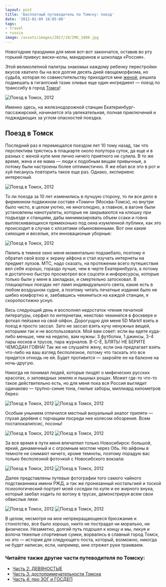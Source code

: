 ```yaml
---
layout: post
title: 'Бесплатный путеводитель по Томску: поезд'
date: '2012-01-09 18:05:00'
tags:
- travel
- russia
image: /assets/images/2017/10/IMG_1408.jpg
---
```


Новогодние праздники для меня вот-вот закончатся, оставив во рту горький привкус виски-колы, мандаринов и шоколада «Россия».

Этой великолепной палитры знакомых каждому ребенку перестройки вкусов хватило бы на все долгие десять дней овощеморфизма, но судьба, которая по совместительству приходится мне [женой](http://twitter.com/aluviana), решила подмешать в гигантский тазик оливье еще один ингредиент — поезд по транссибу в город [Томск](http://ru.wikipedia.org/wiki/%D0%A2%D0%BE%D0%BC%D1%81%D0%BA)!

![Поезд в Томск, 2012](/assets/images/2017/10/IMG_1398.jpg)

Именно здесь, на железнодорожной станции Екатеринбург-пассажирский, начинается эта увлекательная, полная приключений и поджидающих за углом опасностей поездка.

## Поезд в Томск

Последний раз я перемещался поездом лет 10 тому назад, так что перспектива трястись в плацкарте около полутора суток, да еще и в разных с женой купе мне лично ничего приятного не сулила. В то же время, жена и ее мама — люди к подобным вещам привычные, а потому были настроены&nbsp;более оптимистично. Я же ебал все это в рот и хуй писанусь повторить такое еще раз. Однако,&nbsp;экспириенс интересный.

![Поезд в Томск, 2012](/assets/images/2017/10/IMG_1408.jpg)

То ли поезда за 10 лет изменились в лучшую сторону, то ли все дело в фирменном подвижном составе «Томич» (Москва-Томск), но внутри было чисто, в целом уютно, не многолюдно, а главное, в вагоне были установлены нанотуалеты, которые не закрываются на клюшку при подъезде к станциям, дабы минимизировать объем ссаки и говна выплескивающихся прямехонько под окна изумленной публики, как это происходит в случае с клозетами обыкновенными. Вот они какие сияющие и веселые, эти инновационые уборные:

![Поезд в Томск, 2012](/assets/images/2017/10/IMG_1407.jpg)

Пялить в темное окно меня моментально подзаебало, поэтому я обратил свой взор к экрану айфона и стал изучать интернеты на предмет лулзов. МТС, надо сказать, на протяжении всего путешествия вел себя хорошо, гораздо лучше, чем в черте Екатеринбурга, а потому я достаточно быстро просмотрел все соцсети и инфоресурсы, которые только были у меня в закладках, и смертельно затосковал. В плацкартных поездах нет ламп индивидуального света, какие есть в любом воздушном судне, а поэтому читать печатные издания было не шибко комфортно и, заебавшись чекиниться на каждой станции, я скоропостижно уснул.

Весь следующий день я восполнял недостаток чтения печатной литературы, серфил по интернетам, неистово чекинился в фосквере и фоткал пейзажи на свой ойфон. Дорогущую для меня 5D MarkII взять в поезд я просто зассал. Зато не зассал взять кучу ненужных вещей, которыми так и не воспользовался. Мой вам совет: если вы едете куда-либо меньше, чем на неделю, вам нужны: 3 футболки, 1 джинсы, 3-4 пары носков и трусов, пара журналов. В-С-Ё, БЛЯТЬ! НЕ БЕРИТЕ ЧЕМОДАН ГОВНА! Так же не слушайте жену, если она предлагает взять что-либо на ваш взгляд бесполезное, потому что таскать это все придется отнюдь не ей. Будет противится — закройте ее на балконе на ночь-другую.

Никогда не понимал людей, которые пиздят о мифических русских красотах, о заповедных землях и пышных рощах. Может где-то что-то такое действительно есть, но для меня пока вся Россия выглядит одинаково — трупно-синие тона, гнилые заборы, миллиард километров берез:

![Поезд в Томск, 2012](/assets/images/2017/10/IMG_1413.jpg)
![Поезд в Томск, 2012](/assets/images/2017/10/IMG_1415.jpg)

Особым унынием отличился местный визуальный аналог припяти — глухая дерёвня с торчащим посреди нее колесом обозрения. Всем постапокалипсис, посоны!

![Поезд в Томск, 2012](/assets/images/2017/10/IMG_1416.jpg)
![Поезд в Томск, 2012](/assets/images/2017/10/IMG_1421.jpg)

За все время в пути меня впечатлил только Новосибирск: большой, яркий, динамичный и с огромным мостом через Обь. Но айфоны в темноте не снимают ничего, кроме темноты, поэтому порадую вас только бесполезной фоточкой с Новосибского вокзала:

![Поезд в Томск, 2012](/assets/images/2017/10/IMG_1424.jpg)
![Поезд в Томск, 2012](/assets/images/2017/10/IMG_1434.jpg)

Далее представлены путевые фотографии того самого чайного подстаканника имени РЖД, а так же пронизанный ностальгией и тоской психологический портрет моей соседки по купе и ее жирного внука, который заебал ходить по вогону в трусах, демонстрируя всем свои обвислые ляхи:

![Поезд в Томск, 2012](/assets/images/2017/10/IMG_1412.jpg)
![Поезд в Томск, 2012](/assets/images/2017/10/IMG_1428.jpg)

В целом, несмотря на мое непрекращающееся брюзжание и стонотство, все было хорошо, никто не пострадал ни морально, ни физически. Незаметно, долгий путь подошел к концу и мы, ликуя и волоча тяжелые спортивные сумки, ворвались в славный город Томск, но это — история для следующего поста, который, возможно, никогда не будет написан, если, например, мне отрежет руки трамваем.

### Читайте также другие части путеводителя по Томску:

- [Часть 2: ДЕВЯНОСТЫЕ](/blog/tomsk/)
- [Часть 3: достопримечательности Томска](/blog/tomsk-sightseeings/)
- [Часть 4: про ЗОГ и ГОСДЕП](/blog/tomsk-zog-gosdep/)